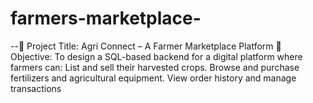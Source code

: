 # farmers-marketplace-
--🌾 Project Title: Agri Connect – A Farmer Marketplace Platform 🎯 Objective: To design a SQL-based backend for a digital platform where farmers can: List and sell their harvested crops. Browse and purchase fertilizers and agricultural equipment. View order history and manage transactions 
